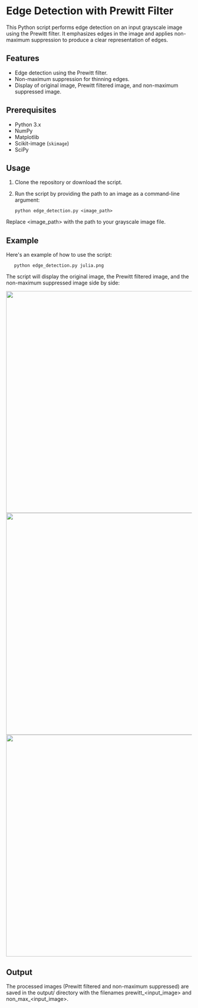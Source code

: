 # Edge Detection with Prewitt Filter

This Python script performs edge detection on an input grayscale image using the Prewitt filter. It emphasizes edges in the image and applies non-maximum suppression to produce a clear representation of edges.

## Features

- Edge detection using the Prewitt filter.
- Non-maximum suppression for thinning edges.
- Display of original image, Prewitt filtered image, and non-maximum suppressed image.

## Prerequisites

- Python 3.x
- NumPy
- Matplotlib
- Scikit-image (`skimage`)
- SciPy

## Usage

1. Clone the repository or download the script.
2. Run the script by providing the path to an image as a command-line argument:

   ```shell
   python edge_detection.py <image_path>
   ```
Replace <image_path> with the path to your grayscale image file.

## Example

Here's an example of how to use the script:
```shell
   python edge_detection.py julia.png
```
The script will display the original image, the Prewitt filtered image, and the non-maximum suppressed image side by side:

<img src="https://github.com/kelemenr/prewitt-edge-detector/assets/47530064/5cfb7dca-4c1d-402f-a980-e9b2ba7f1cd5" width="600"><br>
<img src="https://github.com/kelemenr/prewitt-edge-detector/assets/47530064/6d9972b6-ef55-4c3e-8188-b51498148582" width="600"><br>
<img src="https://github.com/kelemenr/prewitt-edge-detector/assets/47530064/e34070db-0942-48fb-801b-25c3cb718a0a" width="600"><br>

## Output

The processed images (Prewitt filtered and non-maximum suppressed) are saved in the output/ directory with the filenames prewitt_<input_image> and non_max_<input_image>.


